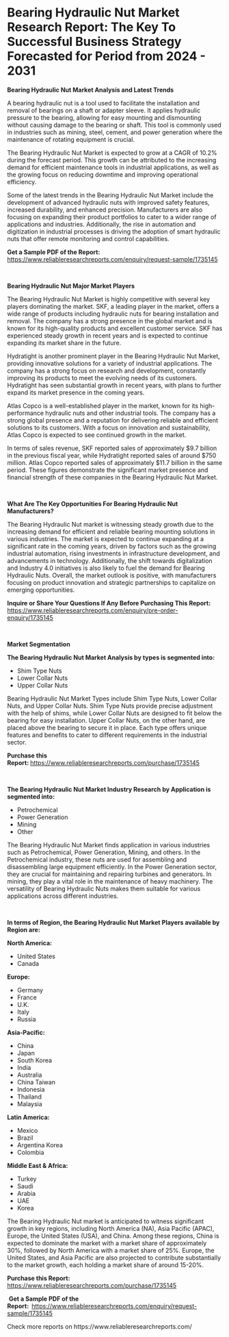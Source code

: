 <p><h1>Bearing Hydraulic Nut Market Research Report: The Key To Successful Business Strategy Forecasted for Period from 2024 - 2031</h1></p><p><strong>Bearing Hydraulic Nut Market Analysis and Latest Trends</strong></p>
<p><p>A bearing hydraulic nut is a tool used to facilitate the installation and removal of bearings on a shaft or adapter sleeve. It applies hydraulic pressure to the bearing, allowing for easy mounting and dismounting without causing damage to the bearing or shaft. This tool is commonly used in industries such as mining, steel, cement, and power generation where the maintenance of rotating equipment is crucial.</p><p>The Bearing Hydraulic Nut Market is expected to grow at a CAGR of 10.2% during the forecast period. This growth can be attributed to the increasing demand for efficient maintenance tools in industrial applications, as well as the growing focus on reducing downtime and improving operational efficiency.</p><p>Some of the latest trends in the Bearing Hydraulic Nut Market include the development of advanced hydraulic nuts with improved safety features, increased durability, and enhanced precision. Manufacturers are also focusing on expanding their product portfolios to cater to a wider range of applications and industries. Additionally, the rise in automation and digitization in industrial processes is driving the adoption of smart hydraulic nuts that offer remote monitoring and control capabilities.</p></p>
<p><strong>Get a Sample PDF of the Report:&nbsp;</strong> <a href="https://www.reliableresearchreports.com/enquiry/request-sample/1735145">https://www.reliableresearchreports.com/enquiry/request-sample/1735145</a></p>
<p>&nbsp;</p>
<p><strong>Bearing Hydraulic Nut Major Market Players</strong></p>
<p><p>The Bearing Hydraulic Nut Market is highly competitive with several key players dominating the market. SKF, a leading player in the market, offers a wide range of products including hydraulic nuts for bearing installation and removal. The company has a strong presence in the global market and is known for its high-quality products and excellent customer service. SKF has experienced steady growth in recent years and is expected to continue expanding its market share in the future.</p><p>Hydratight is another prominent player in the Bearing Hydraulic Nut Market, providing innovative solutions for a variety of industrial applications. The company has a strong focus on research and development, constantly improving its products to meet the evolving needs of its customers. Hydratight has seen substantial growth in recent years, with plans to further expand its market presence in the coming years.</p><p>Atlas Copco is a well-established player in the market, known for its high-performance hydraulic nuts and other industrial tools. The company has a strong global presence and a reputation for delivering reliable and efficient solutions to its customers. With a focus on innovation and sustainability, Atlas Copco is expected to see continued growth in the market.</p><p>In terms of sales revenue, SKF reported sales of approximately $9.7 billion in the previous fiscal year, while Hydratight reported sales of around $750 million. Atlas Copco reported sales of approximately $11.7 billion in the same period. These figures demonstrate the significant market presence and financial strength of these companies in the Bearing Hydraulic Nut Market.</p></p>
<p>&nbsp;</p>
<p><strong>What Are The Key Opportunities For Bearing Hydraulic Nut Manufacturers?</strong></p>
<p><p>The Bearing Hydraulic Nut market is witnessing steady growth due to the increasing demand for efficient and reliable bearing mounting solutions in various industries. The market is expected to continue expanding at a significant rate in the coming years, driven by factors such as the growing industrial automation, rising investments in infrastructure development, and advancements in technology. Additionally, the shift towards digitalization and Industry 4.0 initiatives is also likely to fuel the demand for Bearing Hydraulic Nuts. Overall, the market outlook is positive, with manufacturers focusing on product innovation and strategic partnerships to capitalize on emerging opportunities.</p></p>
<p><strong>Inquire or Share Your Questions If Any Before Purchasing This Report:</strong> <a href="https://www.reliableresearchreports.com/enquiry/pre-order-enquiry/1735145">https://www.reliableresearchreports.com/enquiry/pre-order-enquiry/1735145</a></p>
<p>&nbsp;</p>
<p><strong>Market Segmentation</strong></p>
<p><strong>The Bearing Hydraulic Nut Market Analysis by types is segmented into:</strong></p>
<p><ul><li>Shim Type Nuts</li><li>Lower Collar Nuts</li><li>Upper Collar Nuts</li></ul></p>
<p><p>Bearing Hydraulic Nut Market Types include Shim Type Nuts, Lower Collar Nuts, and Upper Collar Nuts. Shim Type Nuts provide precise adjustment with the help of shims, while Lower Collar Nuts are designed to fit below the bearing for easy installation. Upper Collar Nuts, on the other hand, are placed above the bearing to secure it in place. Each type offers unique features and benefits to cater to different requirements in the industrial sector.</p></p>
<p><strong>Purchase this Report:&nbsp;</strong><a href="https://www.reliableresearchreports.com/purchase/1735145">https://www.reliableresearchreports.com/purchase/1735145</a></p>
<p>&nbsp;</p>
<p><strong>The Bearing Hydraulic Nut Market Industry Research by Application is segmented into:</strong></p>
<p><ul><li>Petrochemical</li><li>Power Generation</li><li>Mining</li><li>Other</li></ul></p>
<p><p>The Bearing Hydraulic Nut Market finds application in various industries such as Petrochemical, Power Generation, Mining, and others. In the Petrochemical industry, these nuts are used for assembling and disassembling large equipment efficiently. In the Power Generation sector, they are crucial for maintaining and repairing turbines and generators. In mining, they play a vital role in the maintenance of heavy machinery. The versatility of Bearing Hydraulic Nuts makes them suitable for various applications across different industries.</p></p>
<p>&nbsp;</p>
<p><strong>In terms of Region, the Bearing Hydraulic Nut Market Players available by Region are:</strong></p>
<p>
    <p> <strong> North America: </strong>
        <ul>
            <li>United States</li>
            <li>Canada</li>
        </ul>
        </p> 
    <p> <strong> Europe: </strong>
        <ul>
            <li>Germany</li>
            <li>France</li>
            <li>U.K.</li>
            <li>Italy</li>
            <li>Russia</li>
        </ul>
        </p> 
    <p> <strong> Asia-Pacific: </strong>
        <ul>
            <li>China</li>
            <li>Japan</li>
            <li>South Korea</li>
            <li>India</li>
            <li>Australia</li>
            <li>China Taiwan</li>
            <li>Indonesia</li>
            <li>Thailand</li>
            <li>Malaysia</li>
        </ul>
        </p> 
    <p> <strong> Latin America: </strong>
        <ul>
            <li>Mexico</li>
            <li>Brazil</li>
            <li>Argentina Korea</li>
            <li>Colombia</li>
        </ul>
        </p> 
    <p> <strong> Middle East & Africa: </strong>
        <ul>
            <li>Turkey</li>
            <li>Saudi</li>
            <li>Arabia</li>
            <li>UAE</li>
            <li>Korea</li>
        </ul>
    </p>
    </p>
<p><p>The Bearing Hydraulic Nut market is anticipated to witness significant growth in key regions, including North America (NA), Asia Pacific (APAC), Europe, the United States (USA), and China. Among these regions, China is expected to dominate the market with a market share of approximately 30%, followed by North America with a market share of 25%. Europe, the United States, and Asia Pacific are also projected to contribute substantially to the market growth, each holding a market share of around 15-20%.</p></p>
<p><strong>Purchase this Report: </strong><a href="https://www.reliableresearchreports.com/purchase/1735145">https://www.reliableresearchreports.com/purchase/1735145</a></p>
<p>&nbsp;<strong>Get a Sample PDF of the Report:&nbsp;&nbsp;</strong><a href="https://www.reliableresearchreports.com/enquiry/request-sample/1735145">https://www.reliableresearchreports.com/enquiry/request-sample/1735145</a></p>
<p><strong></strong></p>
<p>Check more reports on https://www.reliableresearchreports.com/</p>